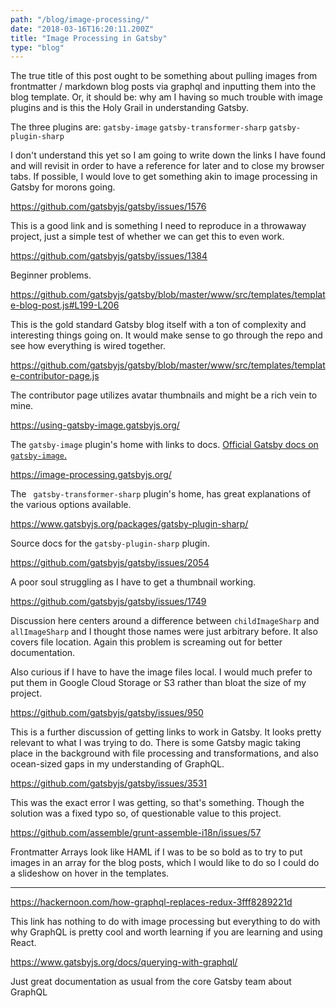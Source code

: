 ```yaml
---
path: "/blog/image-processing/"
date: "2018-03-16T16:20:11.200Z"
title: "Image Processing in Gatsby"
type: "blog"
---
```


The true title of this post ought to be something about pulling images from frontmatter / markdown blog posts via graphql and inputting them into the blog template. Or, it should be: why am I having so much trouble with image plugins and is this the Holy Grail in understanding Gatsby.

The three plugins are:
`gatsby-image`
`gatsby-transformer-sharp`
`gatsby-plugin-sharp`

I don't understand this yet so I am going to write down the links I have found and will revisit in order to have a reference for later and to close my browser tabs. If possible, I would love to get something akin to image processing in Gatsby for morons going.

<https://github.com/gatsbyjs/gatsby/issues/1576>

This is a good link and is something I need to reproduce in a throwaway project, just a simple test of whether we can get this to even work.

<https://github.com/gatsbyjs/gatsby/issues/1384>

Beginner problems.

<https://github.com/gatsbyjs/gatsby/blob/master/www/src/templates/template-blog-post.js#L199-L206>

This is the gold standard Gatsby blog itself with a ton of complexity and interesting things going on. It would make sense to go through the repo and see how everything is wired together.

<https://github.com/gatsbyjs/gatsby/blob/master/www/src/templates/template-contributor-page.js>

The contributor page utilizes avatar thumbnails and might be a rich vein to mine.

<https://using-gatsby-image.gatsbyjs.org/>

The `gatsby-image` plugin's home with links to docs. [Official Gatsby docs on `gatsby-image`.](https://www.gatsbyjs.org/packages/gatsby-image/)

<https://image-processing.gatsbyjs.org/>

The ` gatsby-transformer-sharp` plugin's home, has great explanations of the various options available.

<https://www.gatsbyjs.org/packages/gatsby-plugin-sharp/>

Source docs for the `gatsby-plugin-sharp` plugin.

<https://github.com/gatsbyjs/gatsby/issues/2054>

A poor soul struggling as I have to get a thumbnail working.

<https://github.com/gatsbyjs/gatsby/issues/1749>

Discussion here centers around a difference between `childImageSharp` and `allImageSharp` and I thought those names were just arbitrary before. It also covers file location. Again this problem is screaming out for better documentation.

Also curious if I have to have the image files local. I would much prefer to put them in Google Cloud Storage or S3 rather than bloat the size of my project.

<https://github.com/gatsbyjs/gatsby/issues/950>

This is a further discussion of getting links to work in Gatsby. It looks pretty relevant to what I was trying to do. There is some Gatsby magic taking place in the background with file processing and transformations, and also ocean-sized gaps in my understanding of GraphQL. 

<https://github.com/gatsbyjs/gatsby/issues/3531>

This was the exact error I was getting, so that's something. Though the solution was a fixed typo so, of questionable value to this project.

<https://github.com/assemble/grunt-assemble-i18n/issues/57>

Frontmatter Arrays look like HAML if I was to be so bold as to try to put images in an array for the blog posts, which I would like to do so I could do a slideshow on hover in the templates.

--- 

<https://hackernoon.com/how-graphql-replaces-redux-3fff8289221d>

This link has nothing to do with image processing but everything to do with why GraphQL is pretty cool and worth learning if you are learning and using React.

<https://www.gatsbyjs.org/docs/querying-with-graphql/>

Just great documentation as usual from the core Gatsby team about GraphQL